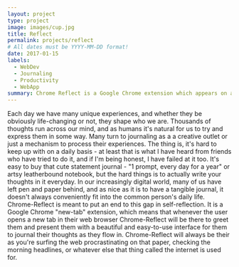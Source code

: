 ```yaml
---
layout: project
type: project
image: images/cup.jpg
title: Reflect
permalink: projects/reflect
# All dates must be YYYY-MM-DD format!
date: 2017-01-15
labels:
  - WebDev
  - Journaling
  - Productivity
  - WebApp
summary: Chrome Reflect is a Google Chrome extension which appears on a new tab and presents the user with an interface to journal and reflect daily.
---
```


<div class="ui small rounded images">
</div>

Each day we have many unique experiences, and whether they be obviously life-changing or not, they shape who we are. Thousands of thoughts run across our mind, and as humans it's natural for us to try and express them in some way. Many turn to journaling as a a creative outlet or just a mechanism to process their experiences. The thing is, it's hard to keep up with on a daily basis - at least that is what I have heard from friends who have tried to do it, and if I'm being honest, I have failed at it too. It's easy to buy that cute statement journal - "1 prompt, every day for a year" or artsy leatherbound notebook, but the hard things is to actually write your thoughts in it everyday. In our increasingly digital world, many of us have left pen and paper behind, and as nice as it is to have a tangible journal, it doesn't always conveniently fit into the common person's daily life. Chrome-Reflect is meant to put an end to this gap in self-reflection. It is a Google Chrome "new-tab" extension, which means that whenever the user opens a new tab in their web browser Chrome-Reflect will be there to greet them and present them with a beautiful and easy-to-use interface for them to journal their thoughts as they flow in. Chrome-Reflect will always be their as you're surfing the web procrastinating on that paper, checking the morning headlines, or whatever else that thing called the internet is used for.



